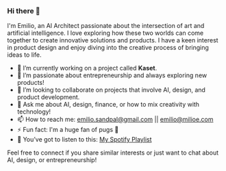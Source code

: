 ### Hi there 👋

I'm Emilio, an AI Architect passionate about the intersection of art and artificial intelligence. I love exploring how these two worlds can come together to create innovative solutions and products. I have a keen interest in product design and enjoy diving into the creative process of bringing ideas to life.

- 🔭 I’m currently working on a project called **Kaset**.
- 🌱 I’m passionate about entrepreneurship and always exploring new products!
- 👯 I’m looking to collaborate on projects that involve AI, design, and product development.
- 💬 Ask me about AI, design, finance, or how to mix creativity with technology!
- 📫 How to reach me: [emilio.sandpal@gmail.com](mailto:emilio.sandpal@gmail.com) || [emilio@milioe.com](mailto:emilio@milioe.com)
- ⚡ Fun fact: I'm a huge fan of pugs 🐾
- 🎵 You’ve got to listen to this: [My Spotify Playlist](https://open.spotify.com/playlist/0MPkDlOvFicWBYPJz24B2M?si=274fc96669b24afe)

Feel free to connect if you share similar interests or just want to chat about AI, design, or entrepreneurship!
